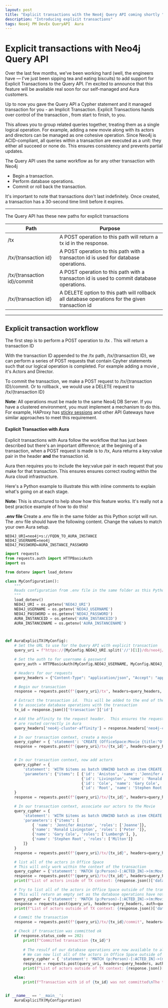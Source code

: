 ```yaml
---
layout: post
title: "Explicit transactions with the Neo4j Query API coming shortly "
description: "Introducing explicit transactions"
tags: Neo4j PM DevEx QueryAPI  Aura
---
```


# Explicit transactions with Neo4j Query API

Over the last few months, we've been working hard (well, the engineers have — I've just been sipping tea and eating biscuits) to add support for Explicit Transactions to the Query API. I'm excited to announce that this feature will be available real soon for our self-managed and Aura customers.

Up to now you gave the Query API a Cypher statement and it managed transaction  for you -  an Implicit Transaction.  Explicit Transactions hands over control of the transaction , from start to finish, to you.

This allows you to group related queries together, treating them as a single logical operation. For example, adding a new movie along with its actors and directors can be managed as one cohesive operation.  Since Neo4j is ACID-compliant, all queries within a transaction are executed as a unit: they either all succeed or none do. This ensures consistency and prevents partial updates.

The Query API uses the same workflow as for any other transaction with Neo4j

- Begin a transaction.
- Perform database operations.
- Commit or roll back the transaction.

It's important to note that transactions don't last indefinitely. Once created, a transaction has a 30-second time limit before it expires.

___

The Query API has these new paths for explicit transactions

| Path | Purpose |
| -------- | ------- |
| /tx | A POST operation to this path will return a tx id in the response. |
| /tx/{transaction id} | A POST operation to this path with a transacton id is used for database operations. |
| /tx/{transaction id}/commit | A POST operation to this path with a transacton id is used to commit database operations. |
| /tx/{transaction id} | A DELETE option to this path  will rollback all database operations for the given transaction id |

___

## Explicit transaction workflow

The first step is to perform a POST operation to /tx .  This will return a transaction ID

With the transaction ID appended to the /tx path,  /tx/{transaction ID}, we can perform a series of POST requests that contain Cpyher statements such that our logical operation is completed.  For example adding a movie , it's Actors and Director.

To commit the transaction, we make a POST request to  /tx/{transaction ID}/commit.  Or to rollback , we would use a DELETE request to  /tx/{transaction ID}

__Note__: All operations must be made to the same Neo4j DB Server.  If you have a clustered environment, you must implement a mechanism to do this.  For example, HAProxy has [sticky sessions](https://www.haproxy.com/blog/enable-sticky-sessions-in-haproxy) and other API Gateways have similar approaches to meet this requirement.

#### Explicit Transaction with Aura

Explicit transactions with Aura follow the workflow that has just been described but there's an important difference; at the begining of a transaction, when a POST request is made is to /tx, Aura returns a key:value pair in the header __and__ the transaction id.

Aura then requires you to include the key:value pair in each request that you make for that transaction. This ensures   ensures correct routing within the Aura cloud infrastructure.

Here's a Python example to illustrate this with inline comments to explain what's going on at each stage.

__Note:__ This is structured to help show how this feature works.  It's really not a best practice example of how to do this!

__.env file__  Create a .env file in the same folder as this Python script will run.  The .env file should have the following content. Change the values to match your own Aura setup.

```Text
NEO4J_URI=neo4j+s://FQDN_TO_AURA_INSTANCE
NEO4J_USERNAME=neo4j
NEO4J_PASSWORD=AURA_INSTANCE_PASSWORD
```

```Python
import requests
from requests.auth import HTTPBasicAuth
import os

from dotenv import load_dotenv

class MyConfiguration():
    """
    Reads configuration from .env file in the same folder as this Python file
    """
    load_dotenv()
    NEO4J_URI = os.getenv('NEO4J_URI')
    NEO4J_USERNAME = os.getenv('NEO4J_USERNAME')
    NEO4J_PASSWORD = os.getenv('NEO4J_PASSWORD')
    AURA_INSTANCEID = os.getenv('AURA_INSTANCEID')
    AURA_INSTANCENAME = os.getenv('AURA_INSTANCENAME')



def AuraExpliciTX(MyConfig):
    # Set the URL to use for the Query API with explicit transaction
    query_uri = f"https://{MyConfig.NEO4J_URI.split('//')[1]}/db/neo4j/query/v2"

    # Set the auth to for username & password
    query_auth = HTTPBasicAuth(MyConfig.NEO4J_USERNAME, MyConfig.NEO4J_PASSWORD)

    # Headers for our requests
    query_headers = {"Content-Type": "application/json", "Accept": "application/json"}

    # Begin our transaction
    response = requests.post(f"{query_uri}/tx", headers=query_headers, auth=query_auth)

    # Extract the transaction id.  This will be added to the end of the URI
    # to associate database operations with the transaction
    tx_id = response.json()['transaction']['id']

    # Add the affinity to the request header.  This ensures the requests for the transaction
    # are routed correctly in Aura
    query_headers['neo4j-cluster-affinity'] = response.headers['neo4j-cluster-affinity']

    # In our transaction context, create a movie
    query_cypher = { 'statement': 'CREATE (OfficeSpace:Movie {title:"Office Space", released:1999, tagline:"Works sucks?"})'}
    response = requests.post(f"{query_uri}/tx/{tx_id}", headers=query_headers, auth=query_auth, json=query_cypher)


    # In our transaction context, now add actors
    query_cypher = {
        'statement': 'WITH $items as batch UNWIND batch as item CREATE (:Person {name:item.name, born:item.born})',
        'parameters': {"items": [ {'id': 'Aniston', 'name': 'Jennifer Aniston', 'born': 1969},
                                  {'id': 'Livingston', 'name': 'Ronald Livingston', 'born': 1967},
                                  {'id': 'Cole', 'name': 'Gary Cole', 'born': 1956},
                                  {'id': 'Root', 'name': 'Stephen Root', 'born': 1951}]}
    }
    response = requests.post(f"{query_uri}/tx/{tx_id}", headers=query_headers, auth=query_auth, json=query_cypher)

    # In our transaction context, associate our actors to the Movie
    query_cypher = {
        'statement': 'WITH $items as batch UNWIND batch as item CREATE (p:Person {name: item.name} )-[:ACTED_IN { roles: item.roles }]-> (m:Movie { title:"Office Space"})',
        'parameters': {"items": [
            { 'name': 'Jennifer Aniston', 'roles': ['Joanne']},
            {'name': 'Ronald Livingston', 'roles': ['Peter ']},
            {'name': 'Gary Cole', 'roles': ['Lumbergh'], },
            {'name': 'Stephen Root', 'roles': ['Milton']}
        ]}
    }
    response = requests.post(f"{query_uri}/tx/{tx_id}", headers=query_headers, auth=query_auth, json=query_cypher)

    # list all of the actors in Office Space
    # This will only work within the context of the transaction
    query_cypher = {'statement': 'MATCH (p:Person)-[:ACTED_IN]->(m:Movie) RETURN m.title as title, COLLECT( p.name)'}
    response = requests.post(f"{query_uri}/tx/{tx_id}", headers=query_headers, auth=query_auth, json=query_cypher)
    print(f"List of actors inside of TX context: {response.json()['data']['values']}")

    # Try to list all of the actors in Office Space outside of the transaction context
    # This will return an empty set as the database operations have not yet been committed
    query_cypher = {'statement': 'MATCH (p:Person)-[:ACTED_IN]->(m:Movie) RETURN m.title as title, COLLECT( p.name)'}
    response = requests.post(query_uri, headers=query_headers, auth=query_auth, json=query_cypher)
    print(f"List of actors outside of TX context: {response.json()['data']['values']}")

    # Commit the transaction
    response = requests.post(f"{query_uri}/tx/{tx_id}/commit", headers=query_headers, auth=query_auth)

    # Check if transaction was committed ok
    if response.status_code == 202:
        print(f"Committed transaction {tx_id}")
        
        # The resulf of our database operations are now available to all
        # We can now list all of the actors in Office Space outside of the TX context
        query_cypher = { 'statement': 'MATCH (p:Person)-[:ACTED_IN]->(m:Movie) RETURN m.title as title, COLLECT( p.name)'}
        response = requests.post(query_uri, headers=query_headers, auth=query_auth, json=query_cypher)
        print(f"List of actors outside of TX context: {response.json()['data']['values']}")

    else:
        print(f"Transaction with id of {tx_id} was not committed\nThe transaction has timed out or an error occurred triggering a rollback")


if __name__ == '__main__':
    AuraExpliciTX(MyConfiguration)


```

